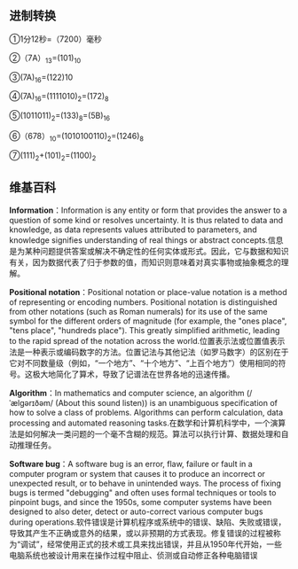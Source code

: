 ## 进制转换

①1分12秒=（7200）毫秒

②（7A）<sub>13</sub>=(101)<sub>10</sub>

③(7A)<sub>16</sub>=(122)10

④(7A)<sub>16</sub>=(1111010)<sub>2</sub>=(172)<sub>8</sub>

⑤(1011011)<sub>2</sub>=(133)<sub>8</sub>=(5B)<sub>16</sub>

⑥（678）<sub>10</sub>=(1010100110)<sub>2</sub>=(1246)<sub>8</sub>


⑦(111)<sub>2</sub>+(101)<sub>2</sub>=(1100)<sub>2</sub>
## 维基百科

**Information**：Information is any entity or form that provides the answer to a question of some kind or resolves uncertainty. It is thus related to data and knowledge, as data represents values attributed to parameters, and knowledge signifies understanding of real things or abstract concepts.信息是为某种问题提供答案或解决不确定性的任何实体或形式。因此，它与数据和知识有关，因为数据代表了归于参数的值，而知识则意味着对真实事物或抽象概念的理解。

**Positional notation**：Positional notation or place-value notation is a method of representing or encoding numbers. Positional notation is distinguished from other notations (such as Roman numerals) for its use of the same symbol for the different orders of magnitude (for example, the "ones place", "tens place", "hundreds place"). This greatly simplified arithmetic, leading to the rapid spread of the notation across the world.位置表示法或位置值表示法是一种表示或编码数字的方法。位置记法与其他记法（如罗马数字）的区别在于它对不同数量级（例如，“一个地方”、“十个地方”、“上百个地方”）使用相同的符号。这极大地简化了算术，导致了记谱法在世界各地的迅速传播。

**Algorithm**：In mathematics and computer science, an algorithm (/ˈælɡərɪðəm/ (About this sound listen)) is an unambiguous specification of how to solve a class of problems. Algorithms can perform calculation, data processing and automated reasoning tasks.在数学和计算机科学中，一个演算法是如何解决一类问题的一个毫不含糊的规范。算法可以执行计算、数据处理和自动推理任务。

**Software bug**：A software bug is an error, flaw, failure or fault in a computer program or system that causes it to produce an incorrect or unexpected result, or to behave in unintended ways. The process of fixing bugs is termed "debugging" and often uses formal techniques or tools to pinpoint bugs, and since the 1950s, some computer systems have been designed to also deter, detect or auto-correct various computer bugs during operations.软件错误是计算机程序或系统中的错误、缺陷、失败或错误，导致其产生不正确或意外的结果，或以非预期的方式表现。修复错误的过程被称为“调试”，经常使用正式的技术或工具来找出错误，并且从1950年代开始，一些电脑系统也被设计用来在操作过程中阻止、侦测或自动修正各种电脑错误


